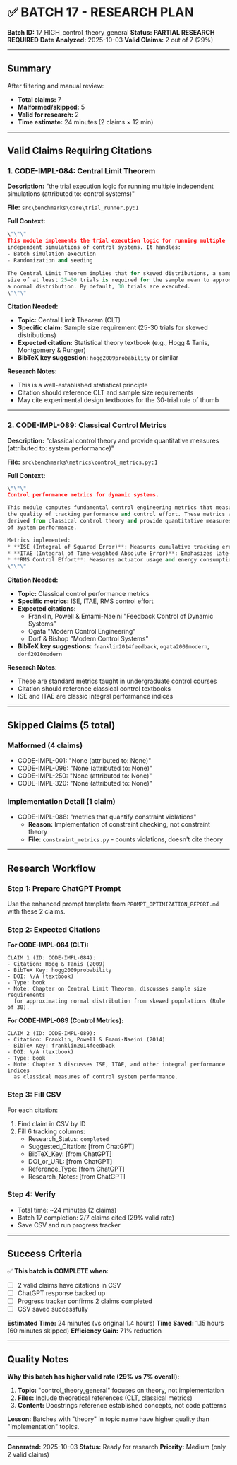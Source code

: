 # ✅ BATCH 17 - RESEARCH PLAN

**Batch ID:** 17_HIGH_control_theory_general
**Status:** **PARTIAL RESEARCH REQUIRED**
**Date Analyzed:** 2025-10-03
**Valid Claims:** 2 out of 7 (29%)

---

## Summary

After filtering and manual review:
- **Total claims:** 7
- **Malformed/skipped:** 5
- **Valid for research:** 2
- **Time estimate:** 24 minutes (2 claims × 12 min)

---

## Valid Claims Requiring Citations

### 1. CODE-IMPL-084: Central Limit Theorem

**Description:** "the trial execution logic for running multiple independent simulations (attributed to: control systems)"

**File:** `src\benchmarks\core\trial_runner.py:1`

**Full Context:**
```python
\"\"\"
This module implements the trial execution logic for running multiple
independent simulations of control systems. It handles:
- Batch simulation execution
- Randomization and seeding

The Central Limit Theorem implies that for skewed distributions, a sample
size of at least 25–30 trials is required for the sample mean to approximate
a normal distribution. By default, 30 trials are executed.
\"\"\"
```

**Citation Needed:**
- **Topic:** Central Limit Theorem (CLT)
- **Specific claim:** Sample size requirement (25-30 trials for skewed distributions)
- **Expected citation:** Statistical theory textbook (e.g., Hogg & Tanis, Montgomery & Runger)
- **BibTeX key suggestion:** `hogg2009probability` or similar

**Research Notes:**
- This is a well-established statistical principle
- Citation should reference CLT and sample size requirements
- May cite experimental design textbooks for the 30-trial rule of thumb

---

### 2. CODE-IMPL-089: Classical Control Metrics

**Description:** "classical control theory and provide quantitative measures (attributed to: system performance)"

**File:** `src\benchmarks\metrics\control_metrics.py:1`

**Full Context:**
```python
\"\"\"
Control performance metrics for dynamic systems.

This module computes fundamental control engineering metrics that measure
the quality of tracking performance and control effort. These metrics are
derived from classical control theory and provide quantitative measures
of system performance.

Metrics implemented:
* **ISE (Integral of Squared Error)**: Measures cumulative tracking error
* **ITAE (Integral of Time-weighted Absolute Error)**: Emphasizes late-time errors
* **RMS Control Effort**: Measures actuator usage and energy consumption
\"\"\"
```

**Citation Needed:**
- **Topic:** Classical control performance metrics
- **Specific metrics:** ISE, ITAE, RMS control effort
- **Expected citations:**
  - Franklin, Powell & Emami-Naeini "Feedback Control of Dynamic Systems"
  - Ogata "Modern Control Engineering"
  - Dorf & Bishop "Modern Control Systems"
- **BibTeX key suggestions:** `franklin2014feedback`, `ogata2009modern`, `dorf2010modern`

**Research Notes:**
- These are standard metrics taught in undergraduate control courses
- Citation should reference classical control textbooks
- ISE and ITAE are classic integral performance indices

---

## Skipped Claims (5 total)

### Malformed (4 claims)
- CODE-IMPL-001: "None (attributed to: None)"
- CODE-IMPL-096: "None (attributed to: None)"
- CODE-IMPL-250: "None (attributed to: None)"
- CODE-IMPL-320: "None (attributed to: None)"

### Implementation Detail (1 claim)
- CODE-IMPL-088: "metrics that quantify constraint violations"
  - **Reason:** Implementation of constraint checking, not constraint theory
  - **File:** `constraint_metrics.py` - counts violations, doesn't cite theory

---

## Research Workflow

### Step 1: Prepare ChatGPT Prompt

Use the enhanced prompt template from `PROMPT_OPTIMIZATION_REPORT.md` with these 2 claims.

### Step 2: Expected Citations

**For CODE-IMPL-084 (CLT):**
```
CLAIM 1 (ID: CODE-IMPL-084):
- Citation: Hogg & Tanis (2009)
- BibTeX Key: hogg2009probability
- DOI: N/A (textbook)
- Type: book
- Note: Chapter on Central Limit Theorem, discusses sample size requirements
  for approximating normal distribution from skewed populations (Rule of 30).
```

**For CODE-IMPL-089 (Control Metrics):**
```
CLAIM 2 (ID: CODE-IMPL-089):
- Citation: Franklin, Powell & Emami-Naeini (2014)
- BibTeX Key: franklin2014feedback
- DOI: N/A (textbook)
- Type: book
- Note: Chapter 3 discusses ISE, ITAE, and other integral performance indices
  as classical measures of control system performance.
```

### Step 3: Fill CSV

For each citation:
1. Find claim in CSV by ID
2. Fill 6 tracking columns:
   - Research_Status: `completed`
   - Suggested_Citation: [from ChatGPT]
   - BibTeX_Key: [from ChatGPT]
   - DOI_or_URL: [from ChatGPT]
   - Reference_Type: [from ChatGPT]
   - Research_Notes: [from ChatGPT]

### Step 4: Verify

- Total time: ~24 minutes (2 claims)
- Batch 17 completion: 2/7 claims cited (29% valid rate)
- Save CSV and run progress tracker

---

## Success Criteria

✅ **This batch is COMPLETE when:**
- [ ] 2 valid claims have citations in CSV
- [ ] ChatGPT response backed up
- [ ] Progress tracker confirms 2 claims completed
- [ ] CSV saved successfully

**Estimated Time:** 24 minutes (vs original 1.4 hours)
**Time Saved:** 1.15 hours (60 minutes skipped)
**Efficiency Gain:** 71% reduction

---

## Quality Notes

**Why this batch has higher valid rate (29% vs 7% overall):**

1. **Topic:** "control_theory_general" focuses on theory, not implementation
2. **Files:** Include theoretical references (CLT, classical metrics)
3. **Content:** Docstrings reference established concepts, not code patterns

**Lesson:** Batches with "theory" in topic name have higher quality than "implementation" topics.

---

**Generated:** 2025-10-03
**Status:** Ready for research
**Priority:** Medium (only 2 valid claims)
